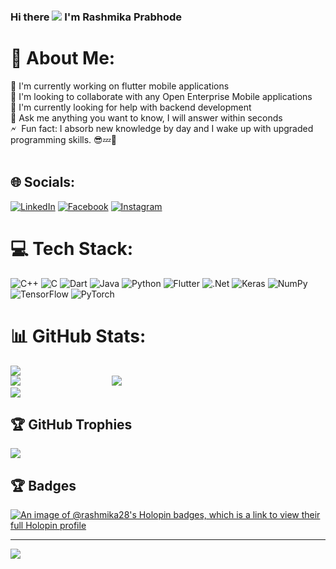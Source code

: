 ### Hi there ![](https://i.postimg.cc/9fKHJGyC/5.gif) I'm Rashmika Prabhode

# 💫 About Me:
🔭 I'm currently working on flutter mobile applications<br>👯 I'm looking to collaborate with any Open Enterprise Mobile applications<br>🤝 I'm currently looking for help with  backend development<br>💬 Ask me anything you want to know, I will answer within seconds<br>🗲 &nbsp;Fun fact: I absorb new knowledge by day and I wake up with upgraded programming skills. 😎💤🚀 <br><br>


## 🌐 Socials:
 [![LinkedIn](https://img.shields.io/badge/LinkedIn-%230077B5.svg?logo=linkedin&logoColor=white)](https://www.linkedin.com/in/rashmika-prabhode-403164262) [![Facebook](https://img.shields.io/badge/Facebook-%231877F2.svg?logo=Facebook&logoColor=white)](https://www.facebook.com/rashmika.prabhode) [![Instagram](https://img.shields.io/badge/Instagram-%23E4405F.svg?logo=Instagram&logoColor=white)](https://instagram.com/rashmikaprabhode) 
# 💻 Tech Stack:
![C++](https://img.shields.io/badge/c++-%2300599C.svg?style=for-the-badge&logo=c%2B%2B&logoColor=white) ![C](https://img.shields.io/badge/c-%2300599C.svg?style=for-the-badge&logo=c&logoColor=white) ![Dart](https://img.shields.io/badge/dart-%230175C2.svg?style=for-the-badge&logo=dart&logoColor=white) ![Java](https://img.shields.io/badge/java-%23ED8B00.svg?style=for-the-badge&logo=openjdk&logoColor=white) ![Python](https://img.shields.io/badge/python-3670A0?style=for-the-badge&logo=python&logoColor=ffdd54) ![Flutter](https://img.shields.io/badge/Flutter-%2302569B.svg?style=for-the-badge&logo=Flutter&logoColor=white) ![.Net](https://img.shields.io/badge/.NET-5C2D91?style=for-the-badge&logo=.net&logoColor=white) ![Keras](https://img.shields.io/badge/Keras-%23D00000.svg?style=for-the-badge&logo=Keras&logoColor=white) ![NumPy](https://img.shields.io/badge/numpy-%23013243.svg?style=for-the-badge&logo=numpy&logoColor=white) ![TensorFlow](https://img.shields.io/badge/TensorFlow-%23FF6F00.svg?style=for-the-badge&logo=TensorFlow&logoColor=white) ![PyTorch](https://img.shields.io/badge/PyTorch-%23EE4C2C.svg?style=for-the-badge&logo=PyTorch&logoColor=white)
# 📊 GitHub Stats:
![](https://github-readme-stats.vercel.app/api?username=Rashmika-Prabhode&theme=dark&hide_border=false&include_all_commits=true&count_private=true) <br/>
![](https://github-readme-streak-stats.herokuapp.com/?user=Rashmika-Prabhode&theme=dark&hide_border=false) &nbsp;&nbsp;&nbsp;&nbsp;&nbsp;&nbsp;&nbsp;&nbsp;&nbsp;&nbsp;&nbsp;&nbsp;&nbsp;&nbsp;&nbsp;&nbsp;&nbsp;&nbsp;&nbsp;&nbsp;&nbsp;&nbsp;&nbsp;&nbsp;&nbsp;&nbsp;&nbsp;&nbsp;&nbsp;&nbsp;&nbsp;&nbsp;&nbsp;&nbsp;&nbsp;&nbsp;![](https://i.postimg.cc/4xxQtPR2/7.gif)<br/>
![](https://github-readme-stats.vercel.app/api/top-langs/?username=Rashmika-Prabhode&theme=dark&hide_border=false&include_all_commits=true&count_private=true&layout=compact)

## 🏆 GitHub Trophies
![](https://github-profile-trophy.vercel.app/?username=Rashmika-Prabhode&theme=radical&no-frame=false&no-bg=true&margin-w=4)

## 🏆 Badges 
[![An image of @rashmika28's Holopin badges, which is a link to view their full Holopin profile](https://holopin.me/rashmika28)](https://holopin.io/@rashmika28)

---
[![](https://visitcount.itsvg.in/api?id=Rashmika-Prabhode&icon=0&color=0)](https://visitcount.itsvg.in)

